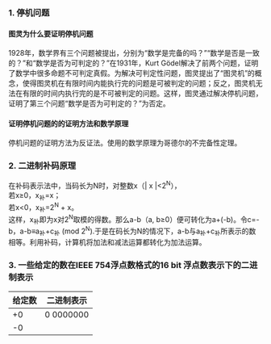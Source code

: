 ### 1. 停机问题
#### 图灵为什么要证明停机问题
1928年，数学界有三个问题被提出，分别为“数学是完备的吗？”“数学是否是一致的？”和“数学是否为可判定的？”在1931年，Kurt Gödel解决了前两个问题，证明了数学中很多命题不可判定真假。为解决可判定性问题，图灵提出了“图灵机”的概念，使得图灵机在有限时间内能执行完的问题是可被判定的问题；反之，图灵机无法在有限的时间内执行完的是不可被判定的问题。这样，图灵通过解决停机问题，证明了第三个问题“数学是否为可判定的？”为否定。
#### 证明停机问题的的证明方法和数学原理
停机问题的证明方法为反证法。使用的数学原理为哥德尔的不完备性定理。
### 2. 二进制补码原理
在补码表示法中，当码长为N时，对整数x（| x |<2<sup>N</sup>），  
若x≥0，x<sub>补</sub>=x；  
若x<0，x<sub>补</sub>=2<sup>N</sup> + x。  
这样，x<sub>补</sub>即为x对2<sup>N</sup>取模的得数。那么a-b（a, b≥0）便可转化为a+(-b)。令c=-b，a-b≡a<sub>补</sub>+c<sub>补</sub> (mod 2<sup>N</sup>).于是在码长为N的情况下，a-b与a<sub>补</sub>+c<sub>补</sub>所表示的数相等。利用补码，计算机将加法和减法运算都转化为加法运算。
### 3. 一些给定的数在IEEE 754浮点数格式的16 bit 浮点数表示下的二进制表示
 | 给定数 | 二进制表示 |
 | ----- |--------|
 | +0 | 0 0000000 |
 | -0 |  |
 
